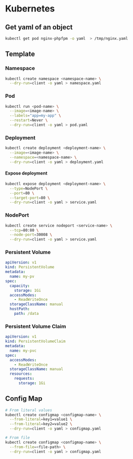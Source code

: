 # Kubernetes

## Get yaml of an object
```sh
kubectl get pod nginx-phpfpm -o yaml  > /tmp/nginx.yaml
```

## Template
### Namespace
```sh
kubectl create namespace <namespace-name> \
  --dry-run=client -o yaml > namespace.yaml
```

### Pod  
```sh
kubectl run <pod-name> \
  --image=<image-name> \
  --labels="app=my-app" \
  --restart=Never \
  --dry-run=client -o yaml > pod.yaml
```

### Deployment
```sh
kubectl create deployment <deployment-name> \
  --image=<image-name> \
  --namespace=<namespace-name> \
  --dry-run=client -o yaml > deployment.yaml
```

#### Expose deployment
```sh
kubectl expose deployment <deployment-name> \
  --type=NodePort \
  --port=80 \
  --target-port=80 \
  --dry-run=client -o yaml > service.yaml
```

### NodePort
```sh
kubectl create service nodeport <service-name> \
  --tcp=80:80 \
  --node-port=30008 \
  --dry-run=client -o yaml > service.yaml
```

### Persistent Volume
```yaml
apiVersion: v1
kind: PersistentVolume
metadata:
  name: my-pv
spec:
  capacity:
    storage: 1Gi
  accessModes:
    - ReadWriteOnce
  storageClassName: manual
  hostPath:
    path: /data
```

### Persistent Volume Claim
```yaml
apiVersion: v1
kind: PersistentVolumeClaim
metadata:
  name: my-pvc
spec:
  accessModes:
    - ReadWriteOnce
  storageClassName: manual
  resources:
    requests:
      storage: 1Gi
```

## Config Map
```sh
# From literal values
kubectl create configmap <configmap-name> \
  --from-literal=key1=value1 \
  --from-literal=key2=value2 \
  --dry-run=client -o yaml > configmap.yaml

# From file
kubectl create configmap <configmap-name> \
  --from-file=<file-path> \
  --dry-run=client -o yaml > configmap.yaml
```